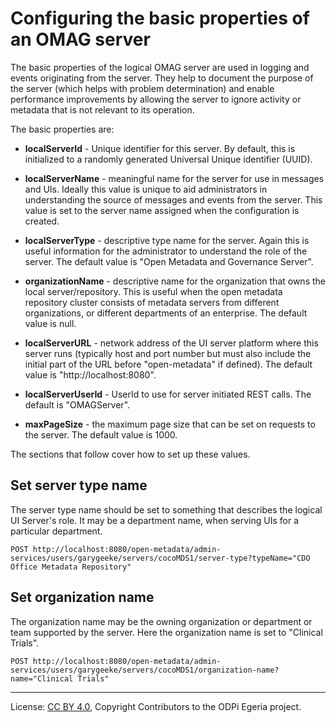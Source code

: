 <!-- SPDX-License-Identifier: CC-BY-4.0 -->
<!-- Copyright Contributors to the ODPi Egeria project. -->

# Configuring the basic properties of an OMAG server

The basic properties of the logical OMAG server are used in logging and events originating
from the server. They help to document the purpose of the server (which helps with problem determination)
and enable performance improvements by allowing the server to ignore activity or
metadata that is not relevant to its operation.

The basic properties are:

* **localServerId** - Unique identifier for this server. By default, this is
  initialized to a randomly generated Universal Unique identifier (UUID).

* **localServerName** - meaningful name for the server for use in messages and UIs. Ideally this value is
  unique to aid administrators in understanding the source of messages and events from the server.
  This value is set to the server name assigned when the configuration is created.

* **localServerType** - descriptive type name for the server.  Again this is useful information for the
  administrator to understand the role of the server. The default value is "Open Metadata and Governance Server".
 
* **organizationName** - descriptive name for the organization that owns the local server/repository.
  This is useful when the open metadata repository cluster consists of metadata servers from different
  organizations, or different departments of an enterprise.  The default value is null.

* **localServerURL** - network address of the UI server platform where this server runs
  (typically host and port number but must also include the initial part of the URL before "open-metadata" if defined).
  The default value is "http://localhost:8080".
 
* **localServerUserId** - UserId to use for server initiated REST calls. The default is "OMAGServer".

* **maxPageSize** - the maximum page size that can be set on requests to the server. The default value is 1000.

The sections that follow cover how to set up these values.

## Set server type name

The server type name should be set to something that describes the logical UI
Server's role.
It may be a department name, when serving UIs for a particular department. 

```
POST http://localhost:8080/open-metadata/admin-services/users/garygeeke/servers/cocoMDS1/server-type?typeName="CDO Office Metadata Repository"
```

## Set organization name

The organization name may be the owning organization or department or
team supported by the server.
Here the organization name is set to "Clinical Trials".

```
POST http://localhost:8080/open-metadata/admin-services/users/garygeeke/servers/cocoMDS1/organization-name?name="Clinical Trials"
```


----
License: [CC BY 4.0](https://creativecommons.org/licenses/by/4.0/),
Copyright Contributors to the ODPi Egeria project.
